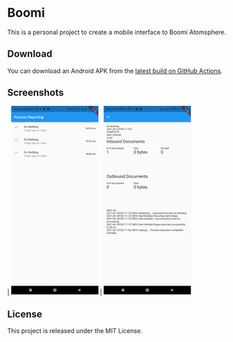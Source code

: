 # Boomi

This is a personal project to create a mobile interface to Boomi Atomsphere.

## Download

You can download an Android APK from the [latest build on GitHub Actions](https://github.com/jonjomckay/boomi/actions).

## Screenshots

| <img alt="Viewing all process executions" src="fastlane/metadata/android/en-US/images/phoneScreenshots/1.jpg" width="200"/> | <img alt="Viewing a process execution" src="fastlane/metadata/android/en-US/images/phoneScreenshots/2.jpg" width="200"/>

## License

This project is released under the MIT License.
